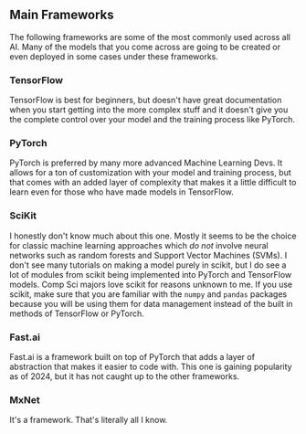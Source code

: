 ## Main Frameworks
The following frameworks are some of the most commonly used across all AI. Many of the models that you come across are going to be created or even deployed in some cases under these frameworks.
### TensorFlow
TensorFlow is best for beginners, but doesn't have great documentation when you start getting into the more complex stuff and it doesn't give you the complete control over your model and the training process like PyTorch.
### PyTorch
PyTorch is preferred by many more advanced Machine Learning Devs. It allows for a ton of customization with your model and training process, but that comes with an added layer of complexity that makes it a little difficult to learn even for those who have made models in TensorFlow.
### SciKit
I honestly don't know much about this one. Mostly it seems to be the choice for classic machine learning approaches which *do not* involve neural networks such as random forests and Support Vector Machines (SVMs). I don't see many tutorials on making a model purely in scikit, but I do see a lot of modules from scikit being implemented into PyTorch and TensorFlow models. Comp Sci majors love scikit for reasons unknown to me. If you use scikit, make sure that you are familiar with the `numpy` and `pandas` packages because you will be using them for data management instead of the built in methods of TensorFlow or PyTorch.
### Fast.ai
Fast.ai is a framework built on top of PyTorch that adds a layer of abstraction that makes it easier to code with. This one is gaining popularity as of 2024, but it has not caught up to the other frameworks.
### MxNet
It's a framework. That's literally all I know.